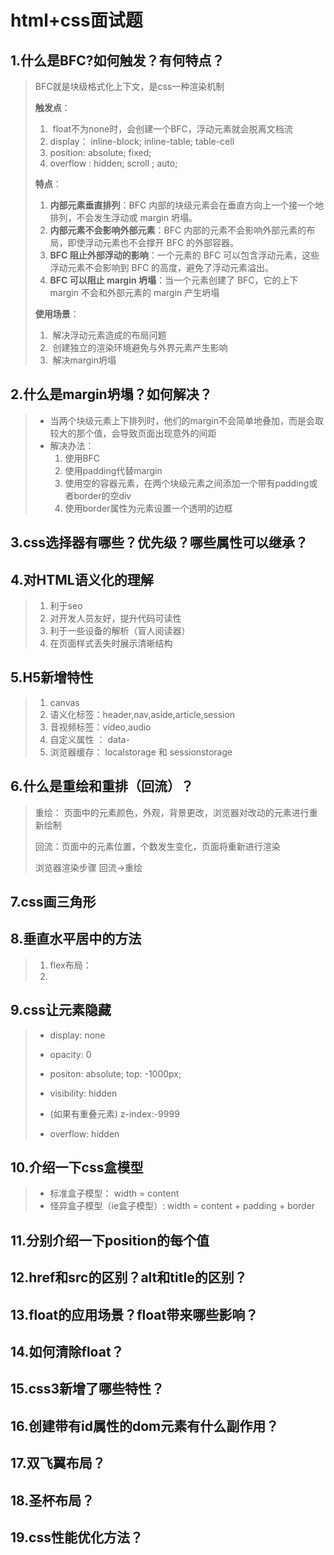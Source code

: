 # html+css面试题

## 1.什么是BFC?如何触发？有何特点？

> BFC就是块级格式化上下文，是css一种渲染机制
>
> **触发点**：
>
> 1. ​	float不为none时，会创建一个BFC，浮动元素就会脱离文档流
> 2. display： inline-block; inline-table; table-cell
> 3. position: absolute; fixed;
> 4. overflow : hidden; scroll ; auto;
>
> **特点**：
>
> 1. **内部元素垂直排列**：BFC 内部的块级元素会在垂直方向上一个接一个地排列，不会发生浮动或 margin 坍塌。
> 2. **内部元素不会影响外部元素**：BFC 内部的元素不会影响外部元素的布局，即使浮动元素也不会撑开 BFC 的外部容器。
> 3. **BFC 阻止外部浮动的影响**：一个元素的 BFC 可以包含浮动元素，这些浮动元素不会影响到 BFC 的高度，避免了浮动元素溢出。
> 4. **BFC 可以阻止 margin 坍塌**：当一个元素创建了 BFC，它的上下 margin 不会和外部元素的 margin 产生坍塌
>
> **使用场景**：
>
> 1. ​	解决浮动元素造成的布局问题
> 2. ​    创建独立的渲染环境避免与外界元素产生影响
> 3. ​    解决margin坍塌

## 2.什么是margin坍塌？如何解决？

> - 当两个块级元素上下排列时，他们的margin不会简单地叠加，而是会取较大的那个值，会导致页面出现意外的间距
> - 解决办法：
>   1.  使用BFC
>   2.  使用padding代替margin
>   3.  使用空的容器元素，在两个块级元素之间添加一个带有padding或者border的空div
>   4.  使用border属性为元素设置一个透明的边框

## 3.css选择器有哪些？优先级？哪些属性可以继承？

## 4.对HTML语义化的理解

> 1. 利于seo
> 2. 对开发人员友好，提升代码可读性
> 3. 利于一些设备的解析（盲人阅读器）
> 4. 在页面样式丢失时展示清晰结构

## 5.H5新增特性

> 1. canvas
> 2. 语义化标签：header,nav,aside,article,session
> 3. 音视频标签：video,audio
> 4. 自定义属性 ： data-
> 5. 浏览器缓存： localstorage 和 sessionstorage

## 6.什么是重绘和重排（回流）？

> 重绘： 页面中的元素颜色，外观，背景更改，浏览器对改动的元素进行重新绘制
>
> 回流：页面中的元素位置，个数发生变化，页面将重新进行渲染
>
> 浏览器渲染步骤  回流->重绘

## 7.css画三角形

> 

## 8.垂直水平居中的方法

> 1. flex布局：
> 2. 

## 9.css让元素隐藏

> - display: none
>
> - opacity: 0
> - positon: absolute; top: -1000px;
> - visibility: hidden
> - (如果有重叠元素) z-index:-9999
> - overflow: hidden
>
> 

## 10.介绍一下css盒模型

> - 标准盒子模型：  width = content
> - 怪异盒子模型（ie盒子模型）:  width = content + padding + border

## 11.分别介绍一下position的每个值

## 12.href和src的区别？alt和title的区别？

## 13.float的应用场景？float带来哪些影响？

## 14.如何清除float？

## 15.css3新增了哪些特性？

## 16.创建带有id属性的dom元素有什么副作用？

## 17.双飞翼布局？

## 18.圣杯布局？

## 19.css性能优化方法？



























































































































































































  